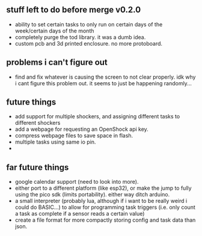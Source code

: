 ## stuff left to do before merge v0.2.0

* ability to set certain tasks to only run on certain days of the week/certain days of the month
* completely purge the tod library. it was a dumb idea.
* custom pcb and 3d printed enclosure. no more protoboard.

## problems i can't figure out

* find and fix whatever is causing the screen to not clear properly. idk why i cant figure this problem out. it seems to just be happening randomly...

## future things

* add support for multiple shockers, and assigning different tasks to different shockers
* add a webpage for requesting an OpenShock api key.
* compress webpage files to save space in flash.
* multiple tasks using same io pin.
* 

## far future things

* google calendar support (need to look into more).
* either port to a different platform (like esp32), or make the jump to fully using the pico sdk (limits portability). either way ditch arduino. 
* a small interpreter (probably lua, although if i want to be really weird i could do BASIC...) to allow for programming task triggers (i.e. only count a task as complete if a sensor reads a certain value) 
* create a file format for more compactly storing config and task data than json.
